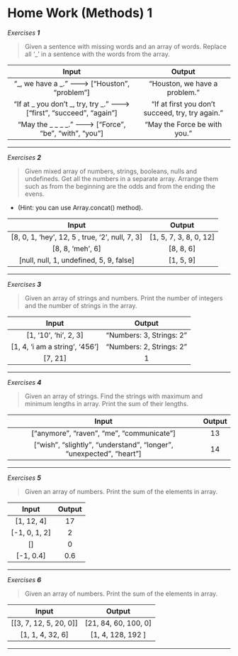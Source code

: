 # Home Work (Methods) 1

*Exercises **1***

> Given a sentence with missing words and an array of words.
> Replace all ‘_’ in a sentence with the words from the array. 


| Input   | Output |
| :-----: | :----: |
| “_, we have a _.” ---> [“Houston”, “problem”]  | “Houston, we have a problem.”  |
| “If at _ you don’t _, try, try _.” ---> [“first”, “succeed”, “again”]  | “If at first you don’t succeed, try, try again.” |
| “May the _ _ _ _.” ---> [“Force”, “be”, “with”, “you”]  | “May the Force be with you.”     |
---

*Exercises **2***

> Given mixed array of numbers, strings, booleans, nulls and undefineds. 
> Get all the numbers in a separate array. Arrange them such as from the 
> beginning are the odds and from the ending the evens. 
- (Hint: you can use Array.concat() method).

| Input   | Output    |
| :-----: | :-------: |
| [8, 0, 1, ‘hey’, 12, 5 , true, ‘2’, null, 7, 3]  | [1, 5, 7, 3, 8, 0, 12]  |
| [8, 8, ‘meh’, 6]  | [8, 8, 6] |
| [null, null, 1, undefined, 5, 9, false]     | [1, 5, 9] |
---

*Exercises **3***

> Given an array of strings and numbers. 
> Print the number of integers and the number of strings in the array. 

| Input   | Output    |
| :-----: | :-------: |
| [1, ‘10’, ‘hi’, 2, 3]   | “Numbers: 3, Strings: 2” |
| [1, 4, ‘i am a string’, ‘456’]   | “Numbers: 2, Strings: 2”   |
| [7, 21]     | 1 |
---

*Exercises **4***

> Given an array of strings. Find the strings with maximum and minimum lengths in array. 
> Print the sum of their lengths.
 

| Input   | Output    |
| :-----: | :-------: |
| [“anymore”, “raven”, “me”, “communicate”]  | 13   |
| [“wish”, “slightly”, “understand”, “longer”, “unexpected”, “heart”]  | 14    |
---

*Exercises **5***

> Given an array of numbers. Print the sum of the elements in array.
 

| Input   | Output    |
| :-----: | :-------: |
| [1, 12, 4]   | 17   |
| [-1, 0, 1, 2]   | 2   |
| []     | 0 |
| [-1, 0.4] | 0.6 |
---

*Exercises **6***

> Given an array of numbers. Print the sum of the elements in array.
 

| Input   | Output    |
| :-----: | :-------: |
| [[3, 7, 12, 5, 20, 0]]   | [21, 84, 60, 100, 0]   |
| [1, 1, 4, 32, 6]   | [1, 4, 128, 192 ]   |
---
